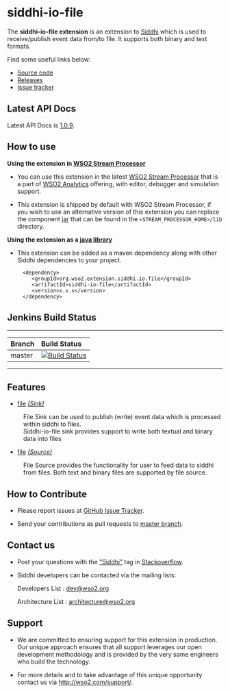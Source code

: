 siddhi-io-file
======================================

The **siddhi-io-file extension** is an extension to <a target="_blank" href="https://wso2.github.io/siddhi">Siddhi</a> 
which is used to receive/publish event data from/to file. 
It supports both binary and text formats.

Find some useful links below:

* <a target="_blank" href="https://github.com/wso2-extensions/siddhi-io-file">Source code</a>
* <a target="_blank" href="https://github.com/wso2-extensions/siddhi-io-file/releases">Releases</a>
* <a target="_blank" href="https://github.com/wso2-extensions/siddhi-io-file/issues">Issue tracker</a>

## Latest API Docs 

Latest API Docs is <a target="_blank" href="https://wso2-extensions.github.io/siddhi-io-file/api/1.0.9">1.0.9</a>.

## How to use 

**Using the extension in <a target="_blank" href="https://github.com/wso2/product-sp">WSO2 Stream Processor</a>**

* You can use this extension in the latest <a target="_blank" href="https://github.com/wso2/product-sp/releases">WSO2 Stream Processor</a> that is a part of <a target="_blank" href="http://wso2.com/analytics?utm_source=gitanalytics&utm_campaign=gitanalytics_Jul17">WSO2 Analytics</a> offering, with editor, debugger and simulation support. 

* This extension is shipped by default with WSO2 Stream Processor, if you wish to use an alternative version of this 
extension you can replace the component <a target="_blank" href="https://github
.com/wso2-extensions/siddhi-io-file/releases">jar</a> that can be found in the `<STREAM_PROCESSOR_HOME>/lib` directory.

**Using the extension as a <a target="_blank" href="https://wso2.github.io/siddhi/documentation/running-as-a-java-library">java library</a>**

* This extension can be added as a maven dependency along with other Siddhi dependencies to your project.

```
     <dependency>
        <groupId>org.wso2.extension.siddhi.io.file</groupId>
        <artifactId>siddhi-io-file</artifactId>
        <version>x.x.x</version>
     </dependency>
```

## Jenkins Build Status

---

|  Branch | Build Status |
| :------ |:------------ | 
| master  | [![Build Status](https://wso2.org/jenkins/job/siddhi/job/siddhi-io-file/badge/icon)](https://wso2.org/jenkins/job/siddhi/job/siddhi-io-file/) |

---

## Features

* <a target="_blank" href="https://wso2-extensions.github.io/siddhi-io-file/api/1.0.9/#file-sink">file</a> *<a target="_blank" href="https://wso2.github.io/siddhi/documentation/siddhi-4.0/#sink">(Sink)</a>*<br><div style="padding-left: 1em;"><p>File Sink can be used to publish (write) event data which is processed within siddhi to files. <br>Siddhi-io-file sink provides support to write both textual and binary data into files<br></p></div>
* <a target="_blank" href="https://wso2-extensions.github.io/siddhi-io-file/api/1.0.9/#file-source">file</a> *<a target="_blank" href="https://wso2.github.io/siddhi/documentation/siddhi-4.0/#source">(Source)</a>*<br><div style="padding-left: 1em;"><p>File Source provides the functionality for user to feed data to siddhi from files. Both text and binary files are supported by file source.</p></div>

## How to Contribute
 
  * Please report issues at <a target="_blank" href="https://github.com/wso2-extensions/siddhi-io-file/issues">GitHub 
  Issue
   Tracker</a>.
  
  * Send your contributions as pull requests to <a target="_blank" href="https://github
  .com/wso2-extensions/siddhi-io-file/tree/master">master branch</a>. 
 
## Contact us 

 * Post your questions with the <a target="_blank" href="http://stackoverflow.com/search?q=siddhi">"Siddhi"</a> tag in <a target="_blank" href="http://stackoverflow.com/search?q=siddhi">Stackoverflow</a>. 
 
 * Siddhi developers can be contacted via the mailing lists:
 
    Developers List   : [dev@wso2.org](mailto:dev@wso2.org)
    
    Architecture List : [architecture@wso2.org](mailto:architecture@wso2.org)
 
## Support 

* We are committed to ensuring support for this extension in production. Our unique approach ensures that all support leverages our open development methodology and is provided by the very same engineers who build the technology. 

* For more details and to take advantage of this unique opportunity contact us via <a target="_blank" href="http://wso2.com/support?utm_source=gitanalytics&utm_campaign=gitanalytics_Jul17">http://wso2.com/support/</a>. 
